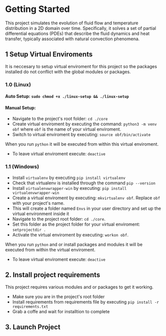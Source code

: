 # Getting Started
This project simulates the evolution of fluid flow and temperature distribution in a 2D domain over time. 
Specifically, it solves a set of partial differential equations (PDEs) that describe the fluid dynamics and heat transfer, 
typically associated with natural convection phenomena.
## 1 Setup Virtual Enviroments 
It is neccesary to setup virtual enviroment for this project so the packages installed do not conflict with the global modules or packages.

### 1.0 (Linux)
#### Auto Setup: `sudo chmod +x ./linux-setup && ./linux-setup`
#### Manual Setup:
- Navigate to the project's root folder: `cd ./core`
- Create virtual enviroment by executing the command: `python3 -m venv obf` where `obf` is the name of your virtual enviroment.
- Switch to virtual enviroment by executing: `source obf/bin/activate`

When you run `python` it will be executed from within this virtual enviroment.

- To leave virtual enviroment execute: `deactive`

### 1.1 (Windows)
- Install `virtualenv` by executing `pip install virtualenv`
- Check that virtualenv is installed through the command `pip --version`
- Install `virtualenvwrapper-win` by executing: `pip install virtualenvwrapper-win`
- Create a virtual enviroment by executing: `mkvirtualenv obf`. Replace `obf` with your project's name.
- This will create a folder named `Envs` in your user directory and set up the virtual environment inside it
- Navigate to the project root folder: `cd ./core`.
- Set this folder as the project folder for your virtual enviroment: `setprojectdir .`
- Activate the virtual enviroment by executing: `workon obf`.

When you run `python` and or install packages and modules it will be executed from within the virtual enviroment.

- To leave virtual enviroment execute: `deactive`

## 2. Install project requirements
This project requires various modules and or packages to get it working.
- Make sure you are in the project's root folder
- Install requirements from requirements file by executing `pip install -r requirements.txt`
- Grab a coffe and wait for installtion to complete

## 3. Launch Project